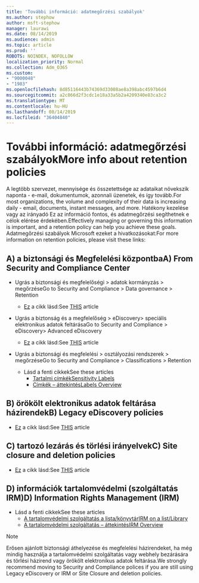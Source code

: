 ```yaml
---
title: 'További információ: adatmegőrzési szabályok'
ms.author: stephow
author: msft-stephow
manager: laurawi
ms.date: 08/14/2019
ms.audience: admin
ms.topic: article
ms.prod: ''
ROBOTS: NOINDEX, NOFOLLOW
localization_priority: Normal
ms.collection: Adm_O365
ms.custom:
- "9000048"
- "1983"
ms.openlocfilehash: 8d85116443b74369d33008ae8a398abc4597b6d4
ms.sourcegitcommit: a2c866d2f3cdc1e18a33a5b2a4209340e83ca3c2
ms.translationtype: MT
ms.contentlocale: hu-HU
ms.lasthandoff: 08/14/2019
ms.locfileid: "36404840"
---
```

# <a name="more-info-about-retention-policies"></a><span data-ttu-id="5ae57-102">További információ: adatmegőrzési szabályok</span><span class="sxs-lookup"><span data-stu-id="5ae57-102">More info about retention policies</span></span>

<span data-ttu-id="5ae57-103">A legtöbb szervezet, mennyisége és összetettsége az adataikat növekszik naponta - e-mail, dokumentumok, azonnali üzenetek, és így tovább.</span><span class="sxs-lookup"><span data-stu-id="5ae57-103">For most organizations, the volume and complexity of their data is increasing daily - email, documents, instant messages, and more.</span></span> <span data-ttu-id="5ae57-104">Hatékony kezelése vagy az irányadó Ez az információ fontos, és adatmegőrzési segíthetnek e célok elérése érdekében.</span><span class="sxs-lookup"><span data-stu-id="5ae57-104">Effectively managing or governing this information is important, and a retention policy can help you achieve these goals.</span></span> <span data-ttu-id="5ae57-105">Adatmegőrzési szabályok Microsoft ezeket a hivatkozásokat:</span><span class="sxs-lookup"><span data-stu-id="5ae57-105">For more information on retention policies, please visit these links:</span></span>

## <a name="a-from-security-and-compliance-center"></a><span data-ttu-id="5ae57-106">A) a biztonsági és Megfelelési központba</span><span class="sxs-lookup"><span data-stu-id="5ae57-106">A) From Security and Compliance Center</span></span>

- <span data-ttu-id="5ae57-107">Ugrás a biztonsági és megfelelőségi > adatok kormányzás > megőrzése</span><span class="sxs-lookup"><span data-stu-id="5ae57-107">Go to Security and Compliance > Data governance > Retention</span></span>
  - <span data-ttu-id="5ae57-108">[Ez](https://docs.microsoft.com/en-us/office365/securitycompliance/retention-policies) a cikk lásd:</span><span class="sxs-lookup"><span data-stu-id="5ae57-108">See [THIS](https://docs.microsoft.com/en-us/office365/securitycompliance/retention-policies) article</span></span>

- <span data-ttu-id="5ae57-109">Ugrás a biztonság és a megfelelőség > eDiscovery> speciális elektronikus adatok feltárása</span><span class="sxs-lookup"><span data-stu-id="5ae57-109">Go to Security and Compliance > eDiscovery> Advanced eDiscovery</span></span> 
  - <span data-ttu-id="5ae57-110">[Ez](https://docs.microsoft.com/en-us/office365/securitycompliance/ediscovery-cases) a cikk lásd:</span><span class="sxs-lookup"><span data-stu-id="5ae57-110">See [THIS](https://docs.microsoft.com/en-us/office365/securitycompliance/ediscovery-cases) article</span></span>

- <span data-ttu-id="5ae57-111">Ugrás a biztonsági és megfelelési > osztályozási rendszerek > megőrzése</span><span class="sxs-lookup"><span data-stu-id="5ae57-111">Go to Security and Compliance > Classifications > Retention</span></span>
  - <span data-ttu-id="5ae57-112">Lásd a fenti cikkek</span><span class="sxs-lookup"><span data-stu-id="5ae57-112">See these articles</span></span>
    - [<span data-ttu-id="5ae57-113">Tartalmi címkék</span><span class="sxs-lookup"><span data-stu-id="5ae57-113">Sensitivity Labels</span></span>](https://docs.microsoft.com/en-us/office365/securitycompliance/sensitivity-labels)
    - [<span data-ttu-id="5ae57-114">Címkék – áttekintés</span><span class="sxs-lookup"><span data-stu-id="5ae57-114">Labels Overview</span></span>](https://docs.microsoft.com/en-us/office365/securitycompliance/labels)

## <a name="b-legacy-ediscovery-policies"></a><span data-ttu-id="5ae57-115">B) örökölt elektronikus adatok feltárása házirendek</span><span class="sxs-lookup"><span data-stu-id="5ae57-115">B) Legacy eDiscovery policies</span></span>

- <span data-ttu-id="5ae57-116">[Ez](https://support.office.com/en-us/article/Set-up-an-eDiscovery-Center-in-SharePoint-Online-A18F8975-AA7F-43B4-A7D6-001D14744D8E) a cikk lásd:</span><span class="sxs-lookup"><span data-stu-id="5ae57-116">See [THIS](https://support.office.com/en-us/article/Set-up-an-eDiscovery-Center-in-SharePoint-Online-A18F8975-AA7F-43B4-A7D6-001D14744D8E) article</span></span>

## <a name="c-site-closure-and-deletion-policies"></a><span data-ttu-id="5ae57-117">C) tartozó lezárás és törlési irányelvek</span><span class="sxs-lookup"><span data-stu-id="5ae57-117">C) Site closure and deletion policies</span></span>

- <span data-ttu-id="5ae57-118">[Ez](https://support.office.com/en-us/article/Use-policies-for-site-closure-and-deletion-A8280D82-27FD-48C5-9ADF-8A5431208BA5) a cikk lásd:</span><span class="sxs-lookup"><span data-stu-id="5ae57-118">See [THIS](https://support.office.com/en-us/article/Use-policies-for-site-closure-and-deletion-A8280D82-27FD-48C5-9ADF-8A5431208BA5) article</span></span>  

## <a name="d-information-rights-management-irm"></a><span data-ttu-id="5ae57-119">D) információk tartalomvédelmi (szolgáltatás IRM)</span><span class="sxs-lookup"><span data-stu-id="5ae57-119">D) Information Rights Management (IRM)</span></span>

- <span data-ttu-id="5ae57-120">Lásd a fenti cikkek</span><span class="sxs-lookup"><span data-stu-id="5ae57-120">See these articles</span></span>
  - [<span data-ttu-id="5ae57-121">A tartalomvédelmi szolgáltatás a lista/könyvtár</span><span class="sxs-lookup"><span data-stu-id="5ae57-121">IRM on a list/Library</span></span>](https://support.office.com/en-us/article/apply-information-rights-management-to-a-list-or-library-3bdb5c4e-94fc-4741-b02f-4e7cc3c54aa1)
  - [<span data-ttu-id="5ae57-122">A tartalomvédelmi szolgáltatás – áttekintés</span><span class="sxs-lookup"><span data-stu-id="5ae57-122">IRM Overview</span></span>](https://support.office.com/en-us/article/create-and-apply-information-management-policies-eb501fe9-2ef6-4150-945a-65a6451ee9e9)

> [!Note]
> <span data-ttu-id="5ae57-123">Erősen ajánlott biztonsági áthelyezése és megfelelési házirendeket, ha még mindig használja a tartalomvédelmi szolgáltatás vagy webhely bezárására és törlési házirend vagy örökölt elektronikus adatok feltárása.</span><span class="sxs-lookup"><span data-stu-id="5ae57-123">We strongly recommend moving to Security and Compliance polices if you are still using Legacy eDiscovery or IRM or Site Closure and deletion policies.</span></span>
